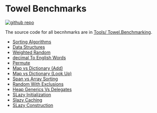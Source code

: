 # Towel Benchmarks

<a href="https://github.com/ZacharyPatten/Towel" alt="Github Repository"><img alt="github repo" src="https://img.shields.io/badge/github-repo-black?logo=github&amp;style=flat" title="Go To Github Repo" alt="Github Repository"></a>

The source code for all becnhmarks are in [Tools/ Towel.Benchmarking](https://github.com/ZacharyPatten/Towel/tree/main/Tools/Towel_Benchmarking).

- [Sorting Algorithms](SortBenchmarks.md)
- [Data Structures](DataStructuresBenchmarks.md)
- [Weighted Random](WeightedRandomBenchmarks.md)
- [decimal To English Words](ToEnglishWordsBenchmarks.md)
- [Permute](PermuteBenchmarks.md)
- [Map vs Dictionary (Add)](MapVsDictionaryAddBenchmarks.md)
- [Map vs Dictionary (Look Up)](MapVsDictionaryLookUpBenchmarks.md)
- [Span vs Array Sorting](SpanVsArraySortingBenchmarks.md)
- [Random With Exclusions](RandomWithExclusionsBenchmarks.md)
- [Heap Generics Vs Delegates](HeapGenericsVsDelegatesBenchmarks.md)
- [SLazy Initialization](SLazyInitializationBenchmarks.md)
- [Slazy Caching](SLazyCachingBenchmarks.md)
- [SLazy Construction](SLazyConstructionBenchmarks.md)

